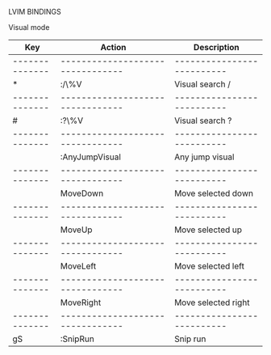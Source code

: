 LVIM BINDINGS

Visual mode

| Key            | Action                           | Description                |
| -------------- | -------------------------------- | -------------------------- |
| -------------- | -------------------------------- | -------------------------- |
| *              | :<Esc>/\\%V                      | Visual search /            |
| -------------- | -------------------------------- | -------------------------- |
| #              | :<Esc>?\\%V                      | Visual search ?            |
| -------------- | -------------------------------- | -------------------------- |
| <A-u>          | :AnyJumpVisual<CR>               | Any jump visual            |
| -------------- | -------------------------------- | -------------------------- |
| <A-j>          | MoveDown                         | Move selected down         |
| -------------- | -------------------------------- | -------------------------- |
| <A-k>          | MoveUp                           | Move selected up           |
| -------------- | -------------------------------- | -------------------------- |
| <A-h>          | MoveLeft                         | Move selected left         |
| -------------- | -------------------------------- | -------------------------- |
| <A-l>          | MoveRight                        | Move selected right        |
| -------------- | -------------------------------- | -------------------------- |
| gS             | :SnipRun<CR>                     | Snip run                   |
